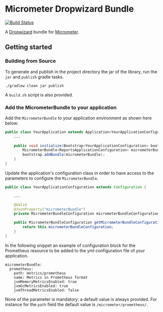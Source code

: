 # Micrometer Dropwizard Bundle
[![Build Status](https://travis-ci.org/nicolagiacchetta/micrometer-dropwizard-bundle.svg?branch=master)](https://travis-ci.org/nicolagiacchetta/micrometer-dropwizard-bundle)

A [Dropwizard](https://www.dropwizard.io/) bundle for [Micrometer](https://micrometer.io/). 


## Getting started
### Building from Source
To generate and publish in the project directory the jar of the library, run the `jar` and `publish` gradle tasks.


```
./gradlew clean jar publish
```

A `build.sh` script is also provided.


### Add the MicrometerBundle to your application
Add the `MicrometerBundle` to your application environment as shown here below:

```Java
public class YourApplication extends Application<YourApplicationConfiguration> {
    ...
    
    public void initialize(Bootstrap<YourApplicationConfiguration> bootstrap) {
        MicrometerBundle<ReportsApplicationConfiguration> micrometerBundle = new MicrometerBundle<>(YourApplicationConfiguration::getMicrometerBundleConfiguration);
        bootstrap.addBundle(micrometerBundle);
    }
}
```

Update the application's configuration class in order to have access to the parameters to configure the `MicrometerBundle`.

```Java
public class YourApplicationConfiguration extends Configuration {

    ...

    @Valid
    @JsonProperty("micrometerBundle")
    private MicrometerBundleConfiguration micrometerBundleConfiguration = new MicrometerBundleConfiguration();

    public MicrometerBundleConfiguration getMicrometerBundleConfiguration() {
        return this.micrometerBundleConfiguration;
    }
}
```

In the following snippet an example of configuration block for the Prometheus resource to be added to the yml configuration file of your application.
```Yml
micrometerBundle:
  prometheus:
    path: metrics/prometheus
    name: Metrics in Prometheus format
    jvmMemoryMetricsEnabled: true
    jvmGcMetricsEnabled: true
    jvmThreadMetricsEnabled: false
```
None of the parameter is mandatory: a default value is always provided. For instance for the `path` field the default value is `/micrometer/prometheus/`.


